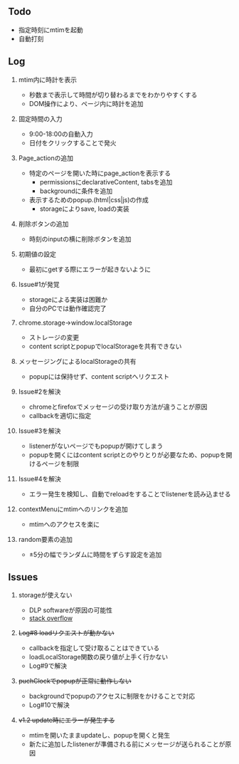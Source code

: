 ## Todo
- 指定時刻にmtimを起動
- 自動打刻

## Log
1. mtim内に時計を表示
    - 秒数まで表示して時間が切り替わるまでをわかりやすくする
    - DOM操作により、ページ内に時計を追加

2. 固定時間の入力
    - 9:00-18:00の自動入力
    - 日付をクリックすることで発火

3. Page\_actionの追加
    - 特定のページを開いた時にpage\_actionを表示する
        - permissionsにdeclarativeContent, tabsを追加
        - backgroundに条件を追加
    - 表示するためのpopup.(html|css|js)の作成
        - storageによりsave, loadの実装

4. 削除ボタンの追加
    - 時刻のinputの横に削除ボタンを追加

5. 初期値の設定
    - 最初にgetする際にエラーが起きないように

6. Issue#1が発覚
    - storageによる実装は困難か
    - 自分のPCでは動作確認完了

7. chrome.storage→window.localStorage
    - ストレージの変更
    - content scriptとpopupでlocalStorageを共有できない

8. メッセージングによるlocalStorageの共有
    - popupには保持せず、content scriptへリクエスト

9. Issue#2を解決
    - chromeとfirefoxでメッセージの受け取り方法が違うことが原因
    - callbackを適切に指定

10. Issue#3を解決
    - listenerがないページでもpopupが開けてしまう
    - popupを開くにはcontent scriptとのやりとりが必要なため、popupを開けるページを制限

11. Issue#4を解決
    - エラー発生を検知し、自動でreloadをすることでlistenerを読み込ませる

12. contextMenuにmtimへのリンクを追加
    - mtimへのアクセスを楽に

13. random要素の追加
    - ±5分の幅でランダムに時間をずらす設定を追加

## Issues
1. storageが使えない
    - DLP softwareが原因の可能性
    - [stack overflow](https://stackoverflow.com/questions/65330640/chrome-extension-chrome-storage-calls-fail-due-to-io-error-000001-dbtmp-c)

2. ~~Log#8 loadリクエストが動かない~~
    - callbackを指定して受け取ることはできている
    - loadLocalStorage関数の戻り値が上手く行かない
    - Log#9で解決

3. ~~puchClockでpopupが正常に動作しない~~
    - backgroundでpopupのアクセスに制限をかけることで対応
    - Log#10で解決

4. ~~v1.2 update時にエラーが発生する~~
    - mtimを開いたままupdateし、popupを開くと発生
    - 新たに追加したlistenerが準備される前にメッセージが送られることが原因
